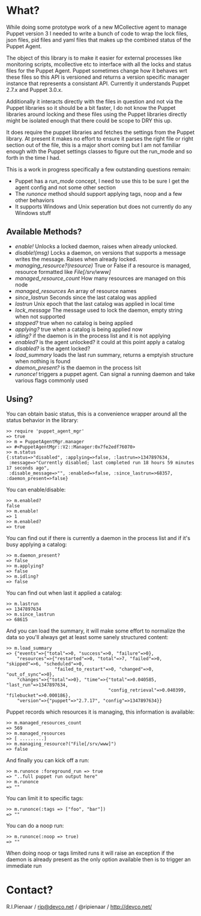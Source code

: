 What?
=====

While doing some prototype work of a new MCollective agent to manage Puppet
version 3 I needed to write a bunch of code to wrap the lock files, json files,
pid files and yaml files that makes up the combined status of the Puppet Agent.

The object of this library is to make it easier for external processes like
monitoring scripts, mcollective etc to interface with all the locks and status
files for the Puppet Agent. Puppet sometimes change how it behaves wrt these
files so this API is versioned and returns a version specific manager instance
that represents a consistant API. Currently it understands Puppet 2.7.x and
Puppet 3.0.x.

Additionally it interacts directly with the files in question and not via the
Puppet libraries so it should be a bit faster, I do not know the Puppet
libraries around locking and these files using the Puppet libraries directly
might be isolated enough that there could be scope to DRY this up.

It does require the puppet libraries and fetches the settings from the Puppet
library.  At present it makes no effort to ensure it parses the right file or
right section out of the file, this is a major short coming but I am not
familiar enough with the Puppet settings classes to figure out the run_mode and
so forth in the time I had.

This is a work in progress specifically a few outstanding questions remain:

  * Puppet has a *run_mode* concept, I need to use this to be sure I get the agent config and not some other section
  * The *runonce* method should support applying tags, noop and a few other behaviors
  * It supports Windows and Unix seperation but does not currently do any Windows stuff

Available Methods?
------------------

  * *enable!* Unlocks a locked daemon, raises when already unlocked.
  * *disable!(msg)* Locks a daemon, on versions that supports a message writes the message. Raises when already locked.
  * *managing_resource?(resource)* True or False if a resource is managed, resource formatted like *File[/srv/www]*
  * *managed_resource_count* How many resources are managed on this node
  * *managed_resources* An array of resource names
  * *since_lastrun* Seconds since the last catalog was applied
  * *lastrun* Unix epoch that the last catalog was applied in local time
  * *lock_message* The message used to lock the daemon, empty string when not supported
  * *stopped?* true when no catalog is being applied
  * *applying?* true when a catalog is being applied now
  * *idling?* if the daemon is in the process list and it is not applying
  * *enabled?* is the agent unlocked? it could at this point apply a catalog
  * *disabled?* is the agent locked?
  * *load_summary* loads the last run summary, returns a emptyish structure when nothing is found
  * *daemon_present?* is the daemon in the process lsit
  * *runonce!* triggers a puppet agent. Can signal a running daemon and take various flags commonly used

Using?
------

You can obtain basic status, this is a convenience wrapper around all the status behavior
in the library:

    >> require 'puppet_agent_mgr'
    => true
    >> m = PuppetAgentMgr.manager
    => #<PuppetAgentMgr::V2::Manager:0x7fe2edf76070>
    >> m.status
    {:status=>"disabled", :applying=>false, :lastrun=>1347897634,
     :message=>"Currently disabled; last completed run 18 hours 59 minutes 17 seconds ago",
     :disable_message=>"", :enabled=>false, :since_lastrun=>68357, :daemon_present=>false}

You can enable/disable:

    >> m.enabled?
    false
    >> m.enable!
    => 1
    >> m.enabled?
    => true

You can find out if there is currently a daemon in the process list and if it's
busy applying a catalog:

    >> m.daemon_present?
    => false
    >> m.applying?
    => false
    >> m.idling?
    => false

You can find out when last it applied a catalog:

    >> m.lastrun
    => 1347897634
    >> m.since_lastrun
    => 68615

And you can load the summary, it will make some effort to normalize the data
so you'll always get at least some sanely structured content:

    >> m.load_summary
    => {"events"=>{"total"=>0, "success"=>0, "failure"=>0},
        "resources"=>{"restarted"=>0, "total"=>7, "failed"=>0, "skipped"=>6, "scheduled"=>0,
                      "failed_to_restart"=>0, "changed"=>0, "out_of_sync"=>0},
        "changes"=>{"total"=>0}, "time"=>{"total"=>0.040585, "last_run"=>1347897634,
                                          "config_retrieval"=>0.040399, "filebucket"=>0.000186},
        "version"=>{"puppet"=>"2.7.17", "config"=>1347897634}}

Puppet records which resources it is managing, this information is available:

    >> m.managed_resources_count
    => 569
    >> m.managed_resources
    => [ .........]
    >> m.managing_resource?("File[/srv/www]")
    => false


And finally you can kick off a run:

    >> m.runonce :foreground_run => true
    => "..full puppet run output here"
    >> m.runonce
    => ""

You can limit it to specific tags:

    >> m.runonce(:tags => ["foo", "bar"])
    => ""

You can do a noop run:

    >> m.runonce(:noop => true)
    => ""

When doing noop or tags limited runs it will raise an exception if the daemon is
already present as the only option available then is to trigger an immediate run

Contact?
========

R.I.Pienaar / rip@devco.net / @ripienaar / http://devco.net/


